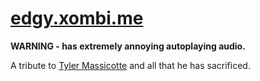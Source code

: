 # [edgy.xombi.me](http://edgy.xombi.me)

**WARNING - has extremely annoying autoplaying audio.**

A tribute to [Tyler Massicotte](https://github.com/MassicotteTyler) and all that
he has sacrificed.
